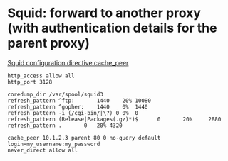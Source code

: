 # Squid: forward to another proxy (with authentication details for the parent proxy)

[Squid configuration directive cache_peer](http://www.squid-cache.org/Doc/config/cache_peer/)

```
http_access allow all
http_port 3128

coredump_dir /var/spool/squid3
refresh_pattern ^ftp:       1440    20% 10080
refresh_pattern ^gopher:    1440    0%  1440
refresh_pattern -i (/cgi-bin/|\?) 0 0%  0
refresh_pattern (Release|Packages(.gz)*)$      0       20%     2880
refresh_pattern .       0   20% 4320

cache_peer 10.1.2.3 parent 80 0 no-query default login=my_username:my_password
never_direct allow all
```
